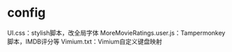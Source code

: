 # config
UI.css：stylish脚本，改全局字体
MoreMovieRatings.user.js：Tampermonkey脚本，IMDB评分等
Vimium.txt：Vimium自定义键盘映射
